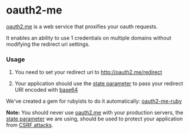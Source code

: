 oauth2-me
=========

[oauth2.me] is a web service that proxifies your oauth requests.

It enables an ability to use 1 credentials on multiple domains without modifying the redirect uri settings.

### Usage

1. You need to set your redirect uri to http://oauth2.me/redirect

2. Your application should use the [state parameter] to pass your redirect URI encoded with [base64]

  We've created a gem for rubyists to do it automatically: [oauth2-me-ruby]

**Note:** You should never use [oauth2.me] with your production servers, the [state parameter] we are using,
should be used to protect your application from [CSRF attacks].


[oauth2.me]:http://oauth2.me/
[state parameter]:https://tools.ietf.org/html/rfc6749#section-4.1.1
[oauth2-me-ruby]:https://github.com/jetthoughts/oauth2-me-ruby
[base64]:http://en.wikipedia.org/wiki/Base64
[CSRF attacks]:https://www.owasp.org/index.php/Cross-Site_Request_Forgery_(CSRF)
